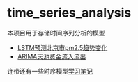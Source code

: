 # time_series_analysis

本项目用于存储时间序列分析的模型
- [LSTM预测北京市pm2.5趋势变化](https://github.com/hangzhang23/time_series_analysis/blob/main/pm2.5_lstm.ipynb)
- [ARIMA天池资金流入流出](https://github.com/hangzhang23/time_series_analysis/blob/main/purchase_redeem_ARMA.ipynb)

连带还有一些时序模型[学习笔记](https://github.com/hangzhang23/time_series_analysis/tree/main/%E7%AC%94%E8%AE%B0)
